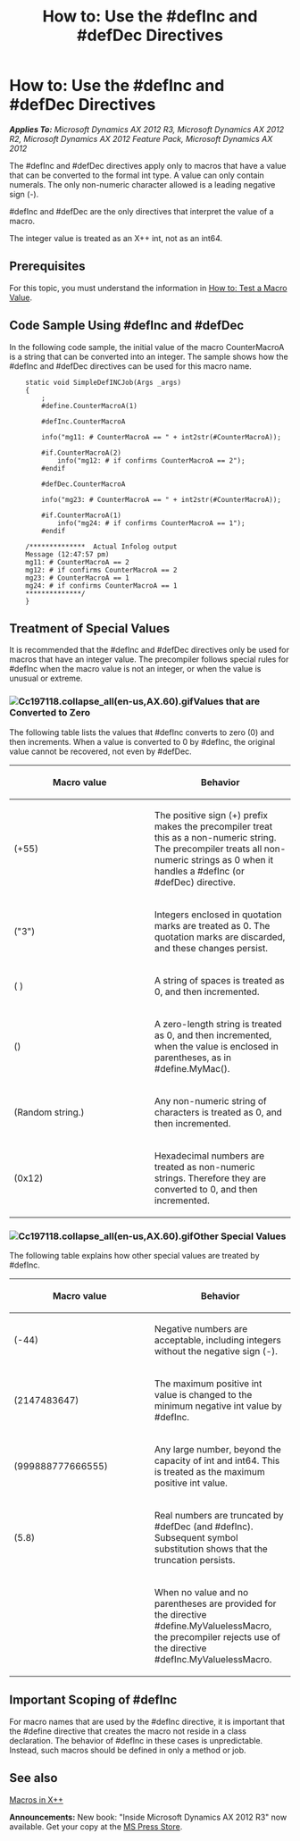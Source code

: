 ﻿---
title: 'How to: Use the #defInc and #defDec Directives'
TOCTitle: 'How to: Use the #defInc and #defDec Directives'
ms:assetid: be4f9fa7-c80c-4bef-8a4b-199ec5345af5
ms:mtpsurl: https://msdn.microsoft.com/en-us/library/Cc197118(v=AX.60)
ms:contentKeyID: 35250054
ms.date: 05/18/2015
mtps_version: v=AX.60
---

# How to: Use the \#defInc and \#defDec Directives 


_**Applies To:** Microsoft Dynamics AX 2012 R3, Microsoft Dynamics AX 2012 R2, Microsoft Dynamics AX 2012 Feature Pack, Microsoft Dynamics AX 2012_

The \#defInc and \#defDec directives apply only to macros that have a value that can be converted to the formal int type. A value can only contain numerals. The only non-numeric character allowed is a leading negative sign (-).

\#defInc and \#defDec are the only directives that interpret the value of a macro.

The integer value is treated as an X++ int, not as an int64.

## Prerequisites

For this topic, you must understand the information in [How to: Test a Macro Value](how-to-test-a-macro-value.md).

## Code Sample Using \#defInc and \#defDec

In the following code sample, the initial value of the macro CounterMacroA is a string that can be converted into an integer. The sample shows how the \#defInc and \#defDec directives can be used for this macro name.
```X++  
    static void SimpleDefINCJob(Args _args)
    {
        ;
        #define.CounterMacroA(1)
    
        #defInc.CounterMacroA
    
        info("mg11: # CounterMacroA == " + int2str(#CounterMacroA));
    
        #if.CounterMacroA(2)
            info("mg12: # if confirms CounterMacroA == 2");
        #endif
    
        #defDec.CounterMacroA
    
        info("mg23: # CounterMacroA == " + int2str(#CounterMacroA));
    
        #if.CounterMacroA(1)
            info("mg24: # if confirms CounterMacroA == 1");
        #endif
    
    /**************  Actual Infolog output
    Message (12:47:57 pm)
    mg11: # CounterMacroA == 2
    mg12: # if confirms CounterMacroA == 2
    mg23: # CounterMacroA == 1
    mg24: # if confirms CounterMacroA == 1
    **************/
    }
```
## Treatment of Special Values

It is recommended that the \#defInc and \#defDec directives only be used for macros that have an integer value. The precompiler follows special rules for \#defInc when the macro value is not an integer, or when the value is unusual or extreme.

### ![Cc197118.collapse\_all(en-us,AX.60).gif](images/Gg863931.collapse_all(en-us,AX.60).gif "Cc197118.collapse_all(en-us,AX.60).gif")Values that are Converted to Zero

The following table lists the values that \#defInc converts to zero (0) and then increments. When a value is converted to 0 by \#defInc, the original value cannot be recovered, not even by \#defDec.

<table>
<colgroup>
<col style="width: 50%" />
<col style="width: 50%" />
</colgroup>
<thead>
<tr class="header">
<th><p>Macro value</p></th>
<th><p>Behavior</p></th>
</tr>
</thead>
<tbody>
<tr class="odd">
<td><p>(+55)</p></td>
<td><p>The positive sign (+) prefix makes the precompiler treat this as a non-numeric string. The precompiler treats all non-numeric strings as 0 when it handles a #defInc (or #defDec) directive.</p></td>
</tr>
<tr class="even">
<td><p>(&quot;3&quot;)</p></td>
<td><p>Integers enclosed in quotation marks are treated as 0. The quotation marks are discarded, and these changes persist.</p></td>
</tr>
<tr class="odd">
<td><p>( )</p></td>
<td><p>A string of spaces is treated as 0, and then incremented.</p></td>
</tr>
<tr class="even">
<td><p>()</p></td>
<td><p>A zero-length string is treated as 0, and then incremented, when the value is enclosed in parentheses, as in #define.MyMac().</p></td>
</tr>
<tr class="odd">
<td><p>(Random string.)</p></td>
<td><p>Any non-numeric string of characters is treated as 0, and then incremented.</p></td>
</tr>
<tr class="even">
<td><p>(0x12)</p></td>
<td><p>Hexadecimal numbers are treated as non-numeric strings. Therefore they are converted to 0, and then incremented.</p></td>
</tr>
</tbody>
</table>


### ![Cc197118.collapse\_all(en-us,AX.60).gif](images/Gg863931.collapse_all(en-us,AX.60).gif "Cc197118.collapse_all(en-us,AX.60).gif")Other Special Values

The following table explains how other special values are treated by \#defInc.

<table>
<colgroup>
<col style="width: 50%" />
<col style="width: 50%" />
</colgroup>
<thead>
<tr class="header">
<th><p>Macro value</p></th>
<th><p>Behavior</p></th>
</tr>
</thead>
<tbody>
<tr class="odd">
<td><p>(-44)</p></td>
<td><p>Negative numbers are acceptable, including integers without the negative sign (-).</p></td>
</tr>
<tr class="even">
<td><p>(2147483647)</p></td>
<td><p>The maximum positive int value is changed to the minimum negative int value by #defInc.</p></td>
</tr>
<tr class="odd">
<td><p>(999888777666555)</p></td>
<td><p>Any large number, beyond the capacity of int and int64. This is treated as the maximum positive int value.</p></td>
</tr>
<tr class="even">
<td><p>(5.8)</p></td>
<td><p>Real numbers are truncated by #defDec (and #defInc). Subsequent symbol substitution shows that the truncation persists.</p></td>
</tr>
<tr class="odd">
<td><p></p></td>
<td><p>When no value and no parentheses are provided for the directive #define.MyValuelessMacro, the precompiler rejects use of the directive #defInc.MyValuelessMacro.</p></td>
</tr>
</tbody>
</table>


## Important Scoping of \#defInc

For macro names that are used by the \#defInc directive, it is important that the \#define directive that creates the macro not reside in a class declaration. The behavior of \#defInc in these cases is unpredictable. Instead, such macros should be defined in only a method or job.

## See also

[Macros in X++](macros-in-x.md)

  
**Announcements:** New book: "Inside Microsoft Dynamics AX 2012 R3" now available. Get your copy at the [MS Press Store](https://www.microsoftpressstore.com/store/inside-microsoft-dynamics-ax-2012-r3-9780735685109).

